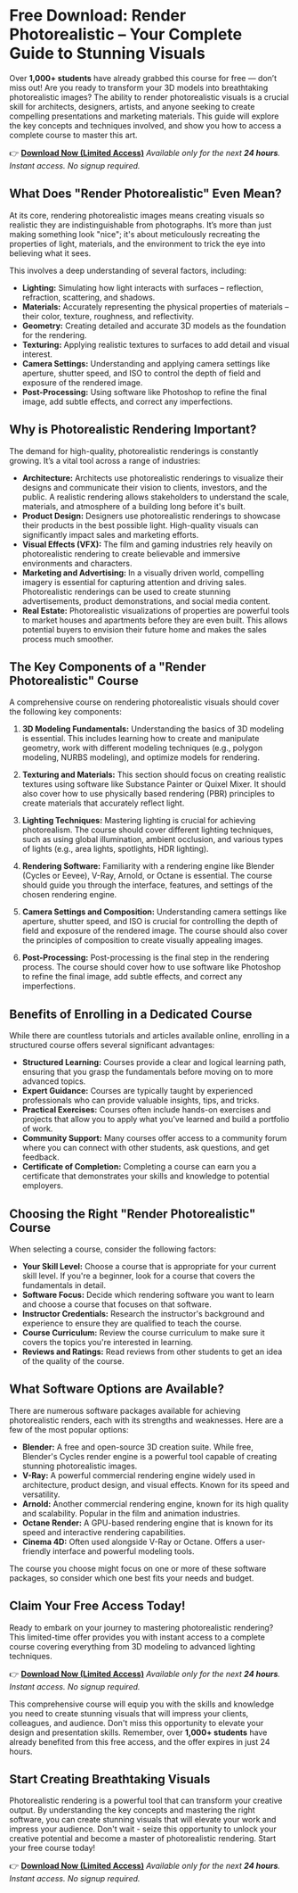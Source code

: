 # Free Download: Render Photorealistic – Your Complete Guide to Stunning Visuals

Over **1,000+ students** have already grabbed this course for free — don’t miss out! Are you ready to transform your 3D models into breathtaking photorealistic images? The ability to render photorealistic visuals is a crucial skill for architects, designers, artists, and anyone seeking to create compelling presentations and marketing materials. This guide will explore the key concepts and techniques involved, and show you how to access a complete course to master this art.

👉 [**Download Now (Limited Access)**](https://udemywork.com/render-photorealistic)
_Available only for the next **24 hours**. Instant access. No signup required._

## What Does "Render Photorealistic" Even Mean?

At its core, rendering photorealistic images means creating visuals so realistic they are indistinguishable from photographs. It’s more than just making something look "nice"; it's about meticulously recreating the properties of light, materials, and the environment to trick the eye into believing what it sees.

This involves a deep understanding of several factors, including:

*   **Lighting:** Simulating how light interacts with surfaces – reflection, refraction, scattering, and shadows.
*   **Materials:** Accurately representing the physical properties of materials – their color, texture, roughness, and reflectivity.
*   **Geometry:** Creating detailed and accurate 3D models as the foundation for the rendering.
*   **Texturing:** Applying realistic textures to surfaces to add detail and visual interest.
*   **Camera Settings:** Understanding and applying camera settings like aperture, shutter speed, and ISO to control the depth of field and exposure of the rendered image.
*   **Post-Processing:** Using software like Photoshop to refine the final image, add subtle effects, and correct any imperfections.

## Why is Photorealistic Rendering Important?

The demand for high-quality, photorealistic renderings is constantly growing. It’s a vital tool across a range of industries:

*   **Architecture:** Architects use photorealistic renderings to visualize their designs and communicate their vision to clients, investors, and the public. A realistic rendering allows stakeholders to understand the scale, materials, and atmosphere of a building long before it's built.
*   **Product Design:** Designers use photorealistic renderings to showcase their products in the best possible light. High-quality visuals can significantly impact sales and marketing efforts.
*   **Visual Effects (VFX):** The film and gaming industries rely heavily on photorealistic rendering to create believable and immersive environments and characters.
*   **Marketing and Advertising:** In a visually driven world, compelling imagery is essential for capturing attention and driving sales. Photorealistic renderings can be used to create stunning advertisements, product demonstrations, and social media content.
*   **Real Estate:** Photorealistic visualizations of properties are powerful tools to market houses and apartments before they are even built. This allows potential buyers to envision their future home and makes the sales process much smoother.

## The Key Components of a "Render Photorealistic" Course

A comprehensive course on rendering photorealistic visuals should cover the following key components:

1.  **3D Modeling Fundamentals:** Understanding the basics of 3D modeling is essential. This includes learning how to create and manipulate geometry, work with different modeling techniques (e.g., polygon modeling, NURBS modeling), and optimize models for rendering.

2.  **Texturing and Materials:** This section should focus on creating realistic textures using software like Substance Painter or Quixel Mixer. It should also cover how to use physically based rendering (PBR) principles to create materials that accurately reflect light.

3.  **Lighting Techniques:** Mastering lighting is crucial for achieving photorealism. The course should cover different lighting techniques, such as using global illumination, ambient occlusion, and various types of lights (e.g., area lights, spotlights, HDR lighting).

4.  **Rendering Software:** Familiarity with a rendering engine like Blender (Cycles or Eevee), V-Ray, Arnold, or Octane is essential. The course should guide you through the interface, features, and settings of the chosen rendering engine.

5.  **Camera Settings and Composition:** Understanding camera settings like aperture, shutter speed, and ISO is crucial for controlling the depth of field and exposure of the rendered image. The course should also cover the principles of composition to create visually appealing images.

6.  **Post-Processing:** Post-processing is the final step in the rendering process. The course should cover how to use software like Photoshop to refine the final image, add subtle effects, and correct any imperfections.

## Benefits of Enrolling in a Dedicated Course

While there are countless tutorials and articles available online, enrolling in a structured course offers several significant advantages:

*   **Structured Learning:** Courses provide a clear and logical learning path, ensuring that you grasp the fundamentals before moving on to more advanced topics.
*   **Expert Guidance:** Courses are typically taught by experienced professionals who can provide valuable insights, tips, and tricks.
*   **Practical Exercises:** Courses often include hands-on exercises and projects that allow you to apply what you've learned and build a portfolio of work.
*   **Community Support:** Many courses offer access to a community forum where you can connect with other students, ask questions, and get feedback.
*   **Certificate of Completion:** Completing a course can earn you a certificate that demonstrates your skills and knowledge to potential employers.

## Choosing the Right "Render Photorealistic" Course

When selecting a course, consider the following factors:

*   **Your Skill Level:** Choose a course that is appropriate for your current skill level. If you're a beginner, look for a course that covers the fundamentals in detail.
*   **Software Focus:** Decide which rendering software you want to learn and choose a course that focuses on that software.
*   **Instructor Credentials:** Research the instructor's background and experience to ensure they are qualified to teach the course.
*   **Course Curriculum:** Review the course curriculum to make sure it covers the topics you're interested in learning.
*   **Reviews and Ratings:** Read reviews from other students to get an idea of the quality of the course.

## What Software Options are Available?

There are numerous software packages available for achieving photorealistic renders, each with its strengths and weaknesses. Here are a few of the most popular options:

*   **Blender:** A free and open-source 3D creation suite. While free, Blender's Cycles render engine is a powerful tool capable of creating stunning photorealistic images.
*   **V-Ray:** A powerful commercial rendering engine widely used in architecture, product design, and visual effects. Known for its speed and versatility.
*   **Arnold:** Another commercial rendering engine, known for its high quality and scalability. Popular in the film and animation industries.
*   **Octane Render:** A GPU-based rendering engine that is known for its speed and interactive rendering capabilities.
*   **Cinema 4D:** Often used alongside V-Ray or Octane. Offers a user-friendly interface and powerful modeling tools.

The course you choose might focus on one or more of these software packages, so consider which one best fits your needs and budget.

## Claim Your Free Access Today!

Ready to embark on your journey to mastering photorealistic rendering? This limited-time offer provides you with instant access to a complete course covering everything from 3D modeling to advanced lighting techniques.

👉 [**Download Now (Limited Access)**](https://udemywork.com/render-photorealistic)
_Available only for the next **24 hours**. Instant access. No signup required._

This comprehensive course will equip you with the skills and knowledge you need to create stunning visuals that will impress your clients, colleagues, and audience. Don't miss this opportunity to elevate your design and presentation skills. Remember, over **1,000+ students** have already benefited from this free access, and the offer expires in just 24 hours.

## Start Creating Breathtaking Visuals

Photorealistic rendering is a powerful tool that can transform your creative output. By understanding the key concepts and mastering the right software, you can create stunning visuals that will elevate your work and impress your audience. Don't wait - seize this opportunity to unlock your creative potential and become a master of photorealistic rendering. Start your free course today!

👉 [**Download Now (Limited Access)**](https://udemywork.com/render-photorealistic)
_Available only for the next **24 hours**. Instant access. No signup required._
